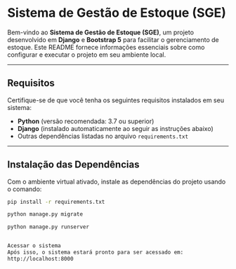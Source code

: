 # Sistema de Gestão de Estoque (SGE)  

Bem-vindo ao **Sistema de Gestão de Estoque (SGE)**, um projeto desenvolvido em **Django** e **Bootstrap 5** para facilitar o gerenciamento de estoque. Este README fornece informações essenciais sobre como configurar e executar o projeto em seu ambiente local.  

---

## Requisitos  

Certifique-se de que você tenha os seguintes requisitos instalados em seu sistema:  

- **Python** (versão recomendada: 3.7 ou superior)  
- **Django** (instalado automaticamente ao seguir as instruções abaixo)  
- Outras dependências listadas no arquivo `requirements.txt`  

---

## Instalação das Dependências  

Com o ambiente virtual ativado, instale as dependências do projeto usando o comando:  

```bash
pip install -r requirements.txt

python manage.py migrate

python manage.py runserver


Acessar o sistema
Após isso, o sistema estará pronto para ser acessado em:
http://localhost:8000
